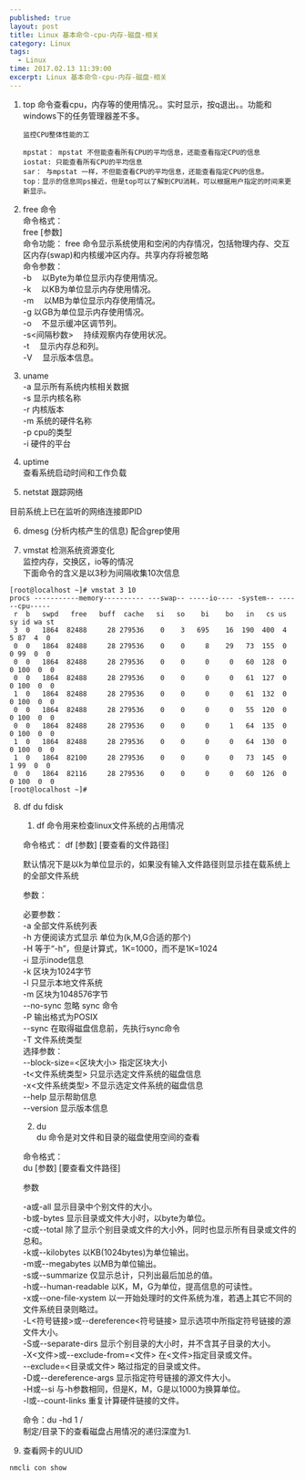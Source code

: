 ```yaml
---
published: true
layout: post
title: Linux 基本命令-cpu-内存-磁盘-相关
category: Linux
tags: 
  - Linux
time: 2017.02.13 11:39:00
excerpt: Linux 基本命令-cpu-内存-磁盘-相关
---
```


1. top 命令查看cpu，内存等的使用情况。。实时显示，按q退出。。功能和windows下的任务管理器差不多。
    ```
    监控CPU整体性能的工

    mpstat： mpstat 不但能查看所有CPU的平均信息，还能查看指定CPU的信息
    iostat: 只能查看所有CPU的平均信息
    sar： 与mpstat 一样，不但能查看CPU的平均信息，还能查看指定CPU的信息。
    top：显示的信息同ps接近，但是top可以了解到CPU消耗，可以根据用户指定的时间来更新显示。
    ```
2. free 命令  
命令格式：  
free [参数]  
命令功能：
free 命令显示系统使用和空闲的内存情况，包括物理内存、交互区内存(swap)和内核缓冲区内存。共享内存将被忽略  
命令参数：  
-b 　以Byte为单位显示内存使用情况。  
-k 　以KB为单位显示内存使用情况。  
-m 　以MB为单位显示内存使用情况。  
-g   以GB为单位显示内存使用情况。  
-o 　不显示缓冲区调节列。  
-s<间隔秒数> 　持续观察内存使用状况。  
-t 　显示内存总和列。  
-V 　显示版本信息。  

3. uname  
-a 显示所有系统内核相关数据  
-s 显示内核名称  
-r 内核版本  
-m 系统的硬件名称  
-p cpu的类型  
-i 硬件的平台  

4. uptime  
查看系统启动时间和工作负载  

5. netstat 跟踪网络  

目前系统上已在监听的网络连接即PID     

6. dmesg (分析内核产生的信息) 配合grep使用  

7. vmstat 检测系统资源变化  
监控内存，交换区，io等的情况  
下面命令的含义是以3秒为间隔收集10次信息
```
[root@localhost ~]# vmstat 3 10
procs -----------memory---------- ---swap-- -----io---- -system-- ------cpu-----
 r  b   swpd   free   buff  cache   si   so    bi    bo   in   cs us sy id wa st
 3  0   1864  82488     28 279536    0    3   695    16  190  400  4  5 87  4  0
 0  0   1864  82488     28 279536    0    0     8    29   73  155  0  0 99  0  0
 0  0   1864  82488     28 279536    0    0     0     0   60  128  0  0 100  0  0
 0  0   1864  82488     28 279536    0    0     0     0   61  127  0  0 100  0  0
 1  0   1864  82488     28 279536    0    0     0     0   61  132  0  0 100  0  0
 0  0   1864  82488     28 279536    0    0     0     0   55  120  0  0 100  0  0
 0  0   1864  82488     28 279536    0    0     0     1   64  135  0  0 100  0  0
 1  0   1864  82488     28 279536    0    0     0     0   64  130  0  0 100  0  0
 1  0   1864  82100     28 279536    0    0     0     0   73  145  0  1 99  0  0
 0  0   1864  82116     28 279536    0    0     0     0   60  126  0  0 100  0  0
[root@localhost ~]# 

```
8. df du fdisk

    1. df 命令用来检查linux文件系统的占用情况

    命令格式：
    df  [参数]  [要查看的文件路径]

    默认情况下是以k为单位显示的，如果没有输入文件路径则显示挂在载系统上的全部文件系统

    参数：

    必要参数：  
    -a 全部文件系统列表  
    -h 方便阅读方式显示 单位为(k,M,G合适的那个)   
    -H 等于“-h”，但是计算式，1K=1000，而不是1K=1024  
    -i 显示inode信息  
    -k 区块为1024字节  
    -l 只显示本地文件系统  
    -m 区块为1048576字节  
    --no-sync 忽略 sync 命令  
    -P 输出格式为POSIX  
    --sync 在取得磁盘信息前，先执行sync命令  
    -T 文件系统类型  
    选择参数：  
    --block-size=<区块大小> 指定区块大小  
    -t<文件系统类型>   只显示选定文件系统的磁盘信息  
    -x<文件系统类型>   不显示选定文件系统的磁盘信息  
    --help 显示帮助信息  
    --version 显示版本信息  

    2. du  
    du 命令是对文件和目录的磁盘使用空间的查看

    命令格式：  
    du  [参数]  [要查看文件路径]
    
    参数
    
    -a或-all  显示目录中个别文件的大小。     
    -b或-bytes  显示目录或文件大小时，以byte为单位。     
    -c或--total 除了显示个别目录或文件的大小外，同时也显示所有目录或文件的总和。   
    -k或--kilobytes  以KB(1024bytes)为单位输出。  
    -m或--megabytes  以MB为单位输出。     
    -s或--summarize  仅显示总计，只列出最后加总的值。  
    -h或--human-readable  以K，M，G为单位，提高信息的可读性。  
    -x或--one-file-xystem      以一开始处理时的文件系统为准，若遇上其它不同的文件系统目录则略过。   
    -L<符号链接>或--dereference<符号链接> 显示选项中所指定符号链接的源文件大小。     
    -S或--separate-dirs   显示个别目录的大小时，并不含其子目录的大小。   
    -X<文件>或--exclude-from=<文件>  在<文件>指定目录或文件。     
    --exclude=<目录或文件>         略过指定的目录或文件。      
    -D或--dereference-args   显示指定符号链接的源文件大小。     
    -H或--si  与-h参数相同，但是K，M，G是以1000为换算单位。     
    -l或--count-links   重复计算硬件链接的文件。    
    
    命令：du -hd 1 /  
    制定/目录下的查看磁盘占用情况的递归深度为1.  
    
9. 查看网卡的UUID
```
nmcli con show
```




